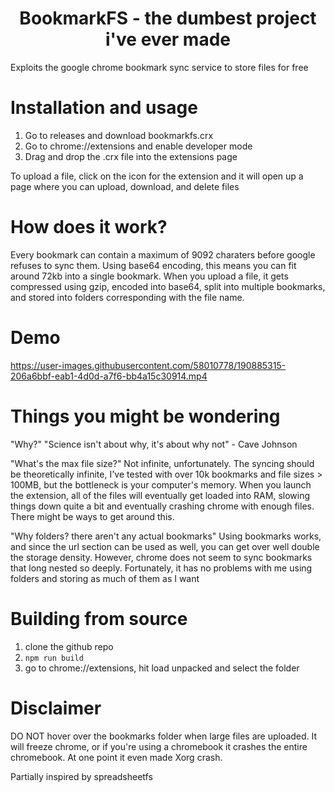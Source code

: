 <div align="center">
    <h1>BookmarkFS - the dumbest project i've ever made</h1>
</div>
Exploits the google chrome bookmark sync service to store files for free

# Installation and usage
1. Go to releases and download bookmarkfs.crx
2. Go to chrome://extensions and enable developer mode
3. Drag and drop the .crx file into the extensions page


To upload a file, click on the icon for the extension and it will open up a page where you can upload, download, and delete files

# How does it work?
Every bookmark can contain a maximum of 9092 charaters before google refuses to sync them. Using base64 encoding, this means you can fit around 72kb into a single bookmark.
When you upload a file, it gets compressed using gzip, encoded into base64, split into multiple bookmarks, and stored into folders corresponding with the file name.

# Demo


https://user-images.githubusercontent.com/58010778/190885315-206a6bbf-eab1-4d0d-a7f6-bb4a15c30914.mp4




# Things you might be wondering

"Why?"
    "Science isn't about why, it's about why not" - Cave Johnson

"What's the max file size?"
    Not infinite, unfortunately. The syncing should be theoretically infinite, I've tested with over 10k bookmarks and file sizes > 100MB, but the bottleneck is your computer's memory. When you launch the extension, all of the files will eventually get loaded into RAM, slowing things down quite a bit and eventually crashing chrome with enough files. There might be ways to get around this.

"Why folders? there aren't any actual bookmarks"
    Using bookmarks works, and since the url section can be used as well, you can get over well double the storage density. However, chrome does not seem to sync bookmarks that long nested so deeply.
    Fortunately, it has no problems with me using folders and storing as much of them as I want 


# Building from source
1. clone the github repo
2. `npm run build`
3. go to chrome://extensions, hit load unpacked and select the folder

# Disclaimer
DO NOT hover over the bookmarks folder when large files are uploaded. It will freeze chrome, or if you're using a chromebook it crashes the entire chromebook. At one point it even made Xorg crash.


Partially inspired by spreadsheetfs